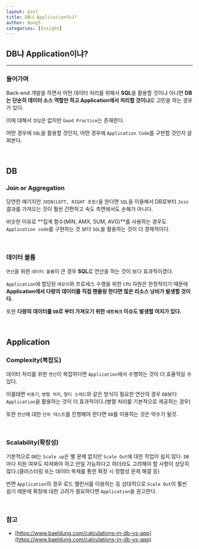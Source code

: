 ```yaml
---
layout: post
title: DB냐 Application이냐?
author: Bong5
categories: [Insight]
--- 
```


## DB냐 Application이냐?

---

### 들어가며

Back-end 개발을 하면서 어떤 데이터 처리를 위해서 **SQL**을 활용할 것이냐 아니면 **DB는 단순히 데이터 소스 역할만 하고 Application에서 처리할 것이냐**로 고민을 하는 경우가 있다.

이에 대해서 `정답`은 없지만 `Good Practice`는 존재한다.

어떤 경우에 `SQL`을 활용할 것인지, 어떤 경우에 `Application Code`를 구현할 것인지 살펴본다.

<br>

## DB

### Join or Aggregation

당연한 얘기지만 `JOIN(LEFT, RIGHT 포함)`을 한다면 `SQL`을 이용해서 DB로부터 `Join` 결과를 가져오는 것이 훨씬 간편하고 속도 측면에서도 손해가 아니다.

비슷한 이유로 **집계 함수(MIN, AMX, SUM, AVG)**를 사용하는 경우도 `Application code`를 구현하는 것 보다 `SQL`을 활용하는 것이 더 경제적이다.

<br>

### 데이터 볼륨

`연산`을 위한 `데이터 볼륨`이 큰 경우 **SQL**로 연산을 하는 것이 보다 효과적이겠다.

`Application`에 할당된 `메모리`와 프로세스 수행을 위한 `CPU` 자원은 한정적이기 때문에 **Application에서 다량의 데이터를 직접 핸들링 한다면 많은 리소스 낭비가 발생할 것이다.**

또한 **다량의 데이터를 `DB`로 부터 가져오기 위한 `네트워크` 이슈도 발생할 여지가 있다.**

<br>

## Application

### Complexity(복잡도)

데이터 처리를 위한 `연산`이 복잡하다면 `Application`에서 수행하는 것이 더 효율적일 수 있다.

이를테면 `비동기`, `병렬 처리`, `멀티 스레드`와 같은 방식이 필요한 연산의 경우 `DB`보다 `Application`을 활용하는 것이 더 효과적이다.(병렬 처리를 기본적으로 제공하는 경우)

또한 `연산`에 대한 `단위 테스트`를 진행해야 한다면 `DB`를 이용하는 것은 악수가 될것.

<br>

### Scalability(확장성)

기본적으로 `DB`는 `Scale up`은 별 문제 없지만 `Scale Out`에 대한 작업이 쉽지 않다. `DB`마다 지원 여부도 따져봐야 하고 만일 가능하다고 하더라도 고려해야 할 사항이 상당히 많다.(클러스터링 또는 데이터 복제를 통한 확장 시 정합성 문제 해결 등)

반면 `Application`의 경우 로드 밸런서를 이용하는 등 상대적으로 `Scale Out`이 훨씬 쉽기 때문에 확장에 대한 고려가 필요하다면 `Application`을 권고한다.

<br>

### 참고

- [https://www.baeldung.com/calculations-in-db-vs-app](https://www.baeldung.com/calculations-in-db-vs-app)